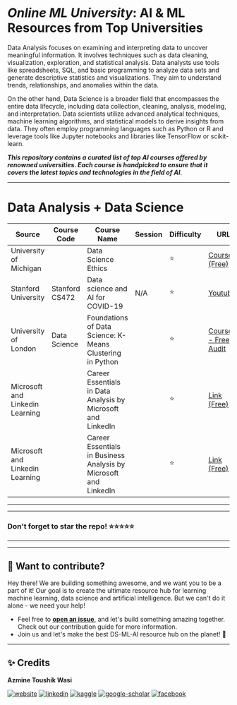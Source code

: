 # ***Online ML University***: **AI & ML Resources from Top Universities**

Data Analysis focuses on examining and interpreting data to uncover meaningful information. It involves techniques such as data cleaning, visualization, exploration, and statistical analysis. Data analysts use tools like spreadsheets, SQL, and basic programming to analyze data sets and generate descriptive statistics and visualizations. They aim to understand trends, relationships, and anomalies within the data.

On the other hand, Data Science is a broader field that encompasses the entire data lifecycle, including data collection, cleaning, analysis, modeling, and interpretation. Data scientists utilize advanced analytical techniques, machine learning algorithms, and statistical models to derive insights from data. They often employ programming languages such as Python or R and leverage tools like Jupyter notebooks and libraries like TensorFlow or scikit-learn.


***This repository contains a curated list of top AI courses offered by renowned universities. Each course is handpicked to ensure that it covers the latest topics and technologies in the field of AI.***


---


# **Data Analysis + Data Science**

| Source | Course Code | Course Name | Session | Difficulty | URL |
| --- | --- | --- | --- | --- | --- |
| University of Michigan | | Data Science Ethics | | ⭐ | [Coursera (Free)](https://www.coursera.org/learn/data-science-ethics) |
| Stanford University| Stanford CS472 | Data science and AI for COVID-19 | N/A | ⭐ | [Youtube](https://www.youtube.com/playlist?list=PL3FW7Lu3i5JsodzX9fwRbn39fGmGQMp3_) |
| University of London | Data Science | Foundations of Data Science: K-Means Clustering in Python | | ⭐ |[Coursera - Free Audit](https://www.coursera.org/learn/data-science-k-means-clustering-python) |
| Microsoft and Linkedin Learning | | Career Essentials in Data Analysis by Microsoft and LinkedIn    |   |⭐   | [Link (Free)](https://www.linkedin.com/learning/paths/career-essentials-in-data-analysis-by-microsoft-and-linkedin)           |       |
| Microsoft and Linkedin Learning | | Career Essentials in Business Analysis by Microsoft and LinkedIn     | | ⭐   |[Link (Free)](https://www.linkedin.com/learning/paths/career-essentials-in-business-analysis-by-microsoft-and-linkedin)      |




---
---

### Don't forget to **star** the repo! ⭐⭐⭐⭐⭐

---
---

## 👋 **Want to contribute?**

Hey there! We are building something awesome, and we want you to be a part of it! Our goal is to create the ultimate resource hub for learning machine learning, data science and artificial intelligence. But we can't do it alone - we need your help!
- Feel free to [**open an issue**](https://github.com/azminewasi/awsome-ml-courses-from-topuniversities/issues/new?assignees=&labels=&projects=&template=new-resource-addition-request.md&title=), and let's build something amazing together. Check out our contribution guide for more information.
- Join us and let's make the best DS-ML-AI resource hub on the planet! 🚀

---

## ✨ **Credits**
**Azmine Toushik Wasi**

 [![website](https://img.shields.io/badge/-Website-blue?style=flat-square&logo=rss&color=1f1f15)](https://azminewasi.github.io) 
 [![linkedin](https://img.shields.io/badge/LinkedIn-%320beff?style=flat-square&logo=linkedin&color=1f1f18)](https://www.linkedin.com/in/azmine-toushik-wasi/) 
 [![kaggle](https://img.shields.io/badge/Kaggle-%2320beff?style=flat-square&logo=kaggle&color=1f1f1f)](https://www.kaggle.com/azminetoushikwasi) 
 [![google-scholar](https://img.shields.io/badge/Google%20Scholar-%2320beff?style=flat-square&logo=google-scholar&color=1f1f18)](https://scholar.google.com/citations?user=X3gRvogAAAAJ&hl=en) 
 [![facebook](https://img.shields.io/badge/Facebook-%2320beff?style=flat-square&logo=facebook&color=1f1f15)](https://www.facebook.com/cholche.gari.zatrabari/)
